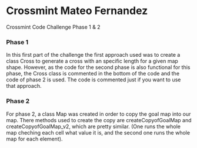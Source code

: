 # Crossmint Mateo Fernandez
Crossmint Code Challenge Phase 1 &amp; 2

### Phase 1 
In this first part of the challenge the first approach used was to create a class Cross to generate a cross with an specific length for a given map shape. However, as the code for the second phase is also functional for this phase, the Cross class is commented in the bottom of the code and the code of phase 2 is used.  The code is commented just if you want to use that approach. 


### Phase 2
For phase 2, a class Map was created in order to copy the goal map into our map. There methods used to create the copy are createCopyofGoalMap and createCopyofGoalMap_v2, which are pretty similar. (One runs the whole map cheching each cell what value it is, and the second one runs the whole map for each element).
